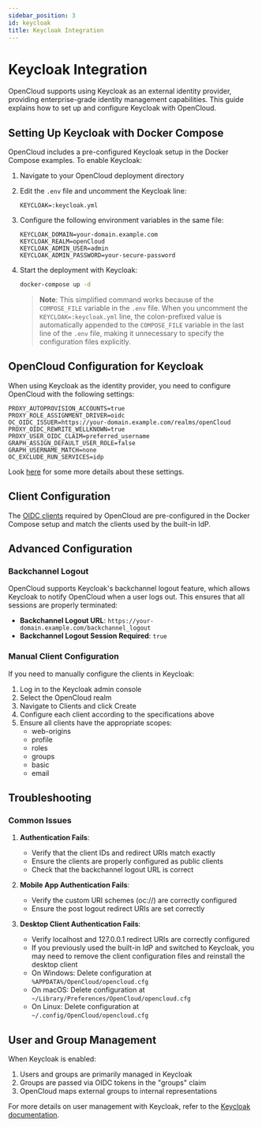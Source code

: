 ```yaml
---
sidebar_position: 3
id: keycloak
title: Keycloak Integration
---
```


# Keycloak Integration

OpenCloud supports using Keycloak as an external identity provider, providing enterprise-grade identity management capabilities. This guide explains how to set up and configure Keycloak with OpenCloud.

## Setting Up Keycloak with Docker Compose

OpenCloud includes a pre-configured Keycloak setup in the Docker Compose examples. To enable Keycloak:

1. Navigate to your OpenCloud deployment directory
2. Edit the `.env` file and uncomment the Keycloak line:
   ```
   KEYCLOAK=:keycloak.yml
   ```
3. Configure the following environment variables in the same file:
   ```
   KEYCLOAK_DOMAIN=your-domain.example.com
   KEYCLOAK_REALM=openCloud
   KEYCLOAK_ADMIN_USER=admin
   KEYCLOAK_ADMIN_PASSWORD=your-secure-password
   ```
4. Start the deployment with Keycloak:
   ```bash
   docker-compose up -d
   ```
   
   > **Note**: This simplified command works because of the `COMPOSE_FILE` variable in the `.env` file. When you uncomment the `KEYCLOAK=:keycloak.yml` line, the colon-prefixed value is automatically appended to the `COMPOSE_FILE` variable in the last line of the `.env` file, making it unnecessary to specify the configuration files explicitly.

## OpenCloud Configuration for Keycloak

When using Keycloak as the identity provider, you need to configure OpenCloud with the following settings:

```
PROXY_AUTOPROVISION_ACCOUNTS=true
PROXY_ROLE_ASSIGNMENT_DRIVER=oidc
OC_OIDC_ISSUER=https://your-domain.example.com/realms/openCloud
PROXY_OIDC_REWRITE_WELLKNOWN=true
PROXY_USER_OIDC_CLAIM=preferred_username
GRAPH_ASSIGN_DEFAULT_USER_ROLE=false
GRAPH_USERNAME_MATCH=none
OC_EXCLUDE_RUN_SERVICES=idp
```

Look [here](./external-idp.md#opencloud-configuration) for some more details about these settings.

## Client Configuration

The [OIDC clients](./external-idp.md#client-configuration) required by OpenCloud are pre-configured in the Docker Compose setup and match the clients used by the built-in IdP.

## Advanced Configuration

### Backchannel Logout

OpenCloud supports Keycloak's backchannel logout feature, which allows Keycloak to notify OpenCloud when a user logs out. This ensures that all sessions are properly terminated:

- **Backchannel Logout URL**: `https://your-domain.example.com/backchannel_logout`
- **Backchannel Logout Session Required**: `true`

### Manual Client Configuration

If you need to manually configure the clients in Keycloak:

1. Log in to the Keycloak admin console
2. Select the OpenCloud realm
3. Navigate to Clients and click Create
4. Configure each client according to the specifications above
5. Ensure all clients have the appropriate scopes:
   - web-origins
   - profile
   - roles
   - groups
   - basic
   - email

## Troubleshooting

### Common Issues

1. **Authentication Fails**:
   - Verify that the client IDs and redirect URIs match exactly
   - Ensure the clients are properly configured as public clients
   - Check that the backchannel logout URL is correct

2. **Mobile App Authentication Fails**:
   - Verify the custom URI schemes (oc://) are correctly configured
   - Ensure the post logout redirect URIs are set correctly

3. **Desktop Client Authentication Fails**:
   - Verify localhost and 127.0.0.1 redirect URIs are correctly configured
   - If you previously used the built-in IdP and switched to Keycloak, you may need to remove the client configuration files and reinstall the desktop client
   - On Windows: Delete configuration at `%APPDATA%/OpenCloud/opencloud.cfg`
   - On macOS: Delete configuration at `~/Library/Preferences/OpenCloud/opencloud.cfg`
   - On Linux: Delete configuration at `~/.config/OpenCloud/opencloud.cfg`

## User and Group Management

When Keycloak is enabled:

1. Users and groups are primarily managed in Keycloak
2. Groups are passed via OIDC tokens in the "groups" claim
3. OpenCloud maps external groups to internal representations

For more details on user management with Keycloak, refer to the [Keycloak documentation](https://www.keycloak.org/documentation).
